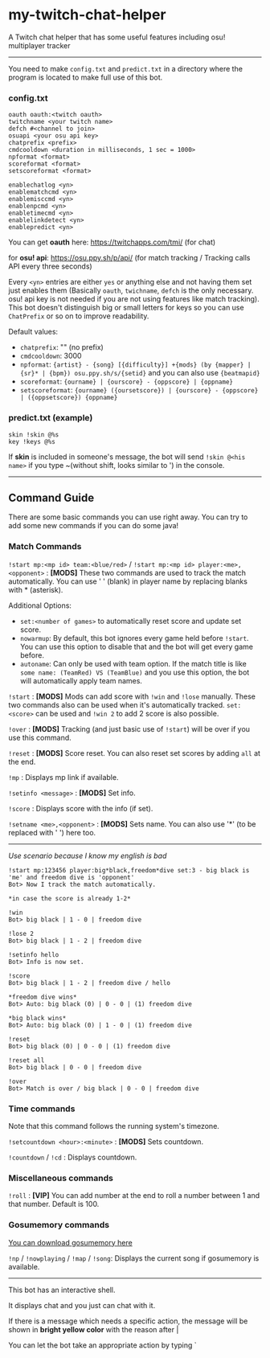 # my-twitch-chat-helper
A Twitch chat helper that has some useful features including osu! multiplayer tracker

---

You need to make `config.txt` and `predict.txt` in a directory where the program is located to make full use of this bot.

### config.txt
```
oauth oauth:<twitch oauth>
twitchname <your twitch name>
defch #<channel to join>
osuapi <your osu api key>
chatprefix <prefix>
cmdcooldown <duration in milliseconds, 1 sec = 1000>
npformat <format>
scoreformat <format>
setscoreformat <format>

enablechatlog <yn>
enablematchcmd <yn>
enablemisccmd <yn>
enablenpcmd <yn>
enabletimecmd <yn>
enablelinkdetect <yn>
enablepredict <yn>
```

You can get **oauth** here: https://twitchapps.com/tmi/ (for chat)

for **osu! api**: https://osu.ppy.sh/p/api/ (for match tracking / Tracking calls API every three seconds)

Every `<yn>` entries are either `yes` or anything else and not having them set just enables them (Basically `oauth`, `twichname`, `defch` is the only necessary. osu! api key is not needed if you are not using features like match tracking).
This bot doesn't distinguish big or small letters for keys so you can use `ChatPrefix` or so on to improve readability.

Default values:
- `chatprefix`: "" (no prefix)
- `cmdcooldown`: 3000
- `npformat`: `{artist} - {song} [{difficulty}] +{mods} (by {mapper} | {sr}* | {bpm}) osu.ppy.sh/s/{setid}` and you can also use `{beatmapid}`
- `scoreformat`: `{ourname} | {ourscore} - {oppscore} | {oppname}`
- `setscoreformat`: `{ourname} ({oursetscore}) | {ourscore} - {oppscore} | ({oppsetscore}) {oppname}`

### predict.txt (example)
```
skin !skin @%s
key !keys @%s
```

If **skin** is included in someone's message, the bot will send `!skin @<his name>` if you type ~(without shift, looks similar to ') in the console.

---

## Command Guide

There are some basic commands you can use right away. You can try to add some new commands if you can do some java!

### Match Commands

`!start mp:<mp id> team:<blue/red>` / `!start mp:<mp id> player:<me>,<opponent>` :
**[MODS]** These two commands are used to track the match automatically. You can use ' ' (blank) in player name by replacing blanks with * (asterisk).

Additional Options:
- `set:<number of games>` to automatically reset score and update set score.
- `nowarmup`: By default, this bot ignores every game held before `!start`. You can use this option to disable that and the bot will get every game before.
- `autoname`: Can only be used with team option. If the match title is like `some name: (TeamRed) VS (TeamBlue)` and you use this option, the bot will automatically apply team names.


`!start` :
**[MODS]** Mods can add score with `!win` and `!lose` manually. These two commands also can be used when it's automatically tracked. `set:<score>` can be used and `!win 2` to add 2 score is also possible.

`!over` :
**[MODS]** Tracking (and just basic use of `!start`) will be over if you use this command.

`!reset` :
**[MODS]** Score reset. You can also reset set scores by adding `all` at the end.

`!mp` :
Displays mp link if available.

`!setinfo <message>` :
**[MODS]** Set info. 

`!score` :
Displays score with the info (if set).

`!setname <me>,<opponent>` :
**[MODS]** Sets name. You can also use '*' (to be replaced with ' ') here too.

---

_Use scenario because I know my english is bad_

```
!start mp:123456 player:big*black,freedom*dive set:3 - big black is 'me' and freedom dive is 'opponent'
Bot> Now I track the match automatically.

*in case the score is already 1-2*

!win
Bot> big black | 1 - 0 | freedom dive

!lose 2
Bot> big black | 1 - 2 | freedom dive

!setinfo hello
Bot> Info is now set.

!score
Bot> big black | 1 - 2 | freedom dive / hello

*freedom dive wins*
Bot> Auto: big black (0) | 0 - 0 | (1) freedom dive

*big black wins*
Bot> Auto: big black (0) | 1 - 0 | (1) freedom dive

!reset
Bot> big black (0) | 0 - 0 | (1) freedom dive

!reset all
Bot> big black | 0 - 0 | freedom dive

!over
Bot> Match is over / big black | 0 - 0 | freedom dive
```

### Time commands

Note that this command follows the running system's timezone.

`!setcountdown <hour>:<minute>` :
**[MODS]** Sets countdown.

`!countdown` / `!cd` :
Displays countdown.

### Miscellaneous commands

`!roll` :
**[VIP]** You can add number at the end to roll a number between 1 and that number. Default is 100.

### Gosumemory commands

[You can download gosumemory here](https://github.com/l3lackshark/gosumemory)

`!np` / `!nowplaying` / `!map` / `!song`:
Displays the current song if gosumemory is available.

---

This bot has an interactive shell.



It displays chat and you just can chat with it.

If there is a message which needs a specific action, the message will be shown in **bright yellow color** with the reason after |

You can let the bot take an appropriate action by typing `
